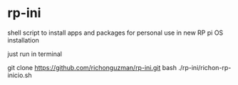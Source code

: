 # rp-ini
shell script to install apps and packages for personal use in new RP pi OS installation

just run in terminal

git clone https://github.com/richonguzman/rp-ini.git
bash ./rp-ini/richon-rp-inicio.sh
